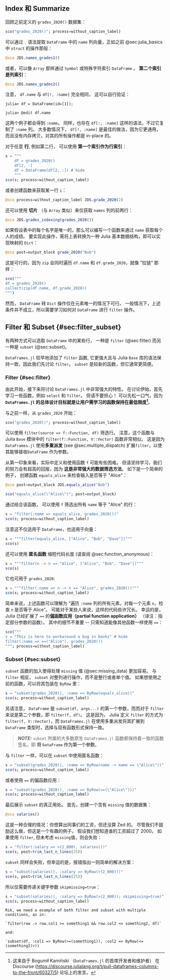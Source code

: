 ## Index 和 Summarize

回顾之前定义的 `grades_2020()` 数据集：

```jl
sco("grades_2020()"; process=without_caption_label)
```

可以通过 `.` 语法提取 `DataFrame` 中的 `name` 列向量，正如之前 @sec:julia_basics 中 `struct` 的操作那般：

```jl
@sco JDS.names_grades1()
```

或者，可以像 `Array` 那样通过 `Symbol` 或特殊字符索引 `DataFrame` 。
**第二个索引是列索引**：

```jl
@sco JDS.names_grades2()
```

注意， `df.name` 与 `df[!, :name]` 完全相同， 这可以自行验证：

```
julia> df = DataFrame(id=[1]);

julia> @edit df.name
```

这两个例子都会得到 `:name`。
同样，也存在 `df[:, :name]` 这样的语法，不过它复制了 `:name` 列。
大多数情况下， `df[!, :name]` 是最佳的做法，因为它更通用，而且没有内存拷贝，对其的所有操作都是 in-place 的。


对于任意 **行**, 例如第二行， 可以使用 **第一个索引作为行索引**：

```jl
s = """
    df = grades_2020()
    df[2, :]
    df = DataFrame(df[2, :]) # hide
    """
sco(s; process=without_caption_label)
```

或者创建函数来获取某一行 `i`：

```jl
@sco process=without_caption_label JDS.grade_2020(2)
```

还可以使用 **切片** （与 `Array` 类似）来仅获取 `names` 列的前两行：

```jl
@sco JDS.grades_indexing(grades_2020())
```

如果假设表中的每个名字是唯一的，那么可以编写一个函数来通过 `name` 获取每个人的成绩。
要实现此操作，需将上表转换为一种 Julia 基本数据结构，即可以实现映射的 `Dict`：

```jl
@sco post=output_block grade_2020("Bob")
```

这是可行的，因为 `zip` 会同时遍历 `df.name` 和 `df.grade_2020`，就像 “拉链” 那样：

```jl
sco("""
df = grades_2020()
collect(zip(df.name, df.grade_2020))
""")
```

然而， `DataFrame` 转 `Dict` 操作仅在元素唯一的情况下可行。
一般情况下，上述条件并不成立，所以需要学习如何对 `DataFrame` 进行 `filter` 操作。

## Filter 和 Subset {#sec:filter_subset}

有两种方式可以选取 `DataFrame` 中的某些行， 一种是 `filter` (@sec:filter) 而另一种是 `subset` (@sec:subset)。

`DataFrames.jl` 较早地添加了 `filter` 函数, 它更强大且与 Julia `Base` 库的语法保持一致，因此我们先讨论 `filter`。
`subset` 是较新的函数，但它通常更简便。

### Filter {#sec:filter}

由此开始，接下来将讨论 `DataFrames.jl` 中非常强大的特性。
在讨论伊始，首先学习一些函数，例如 `select` 和 `filter`。
但请不要担心！
可以先松一口气，因为 **`DataFrames.jl` 的总体设计目标就是让用户需学习的函数保持在最低限度[^verbs]**。

[^verbs]: 这来自于 Bogumił Kamiński （`DataFrames.jl` 的首席开发者和维护者） 在 Discourse (<https://discourse.julialang.org/t/pull-dataframes-columns-to-the-front/60327/5>) 论坛上的发言。

与之前一样，从 `grades_2020` 开始：

```jl
sco("grades_2020()"; process=without_caption_label)
```

可以使用 `filter(source => f::Function, df)` 筛选行。
注意，这个函数与 Julia `Base` 模块中的 `filter(f::Function, V::Vector)` 函数非常相似。
这是因为 `DataFrames.jl` 使用**多重派发** (see @sec:multiple_dispatch) 扩展`filter`，以使其能够接收`DataFrame` 作为参数。

从第一印象来看，实际中定义和使用函数 `f` 可能有些困难。
但请坚持学习，我们的努力会有超高的回报，因为 **这是非常强大的数据筛选方法**。
如下是一个简单的例子， 创建函数 `equals_alice` 来检查输入是否等于 "Alice"：

```jl
@sco post=output_block JDS.equals_alice("Bob")
```

```jl
sco("equals_alice(\"Alice\")"; post=output_block)
```

通过结合该函数， 可以使用 `f` 筛选出所有 `name` 等于 "Alice" 的行：

```jl
s = "filter(:name => equals_alice, grades_2020())"
sco(s; process=without_caption_label)
```

注意这不仅适用于 `DataFrame`，也适用于向量：

```jl
s = """filter(equals_alice, ["Alice", "Bob", "Dave"])"""
sco(s)
```

还可以使用 **匿名函数** 缩短代码长度 (请查阅 @sec:function_anonymous)：

```jl
s = """filter(n -> n == "Alice", ["Alice", "Bob", "Dave"])"""
sco(s)
```

它也可用于 `grades_2020`:

```jl
s = """filter(:name => n -> n == "Alice", grades_2020())"""
sco(s; process=without_caption_label)
```

简单来说，上述函数可以理解为 “遍历 `:name` 列的所有元素，对每一个元素 `n`，检查 `n` 是否等于 Alice”。
可能对于某些人来说，这样的代码些许冗长。
幸运的是，Julia 已经扩展了 `==` 的**偏函数应用（partial function application）** （译注：指定部分参数的函数）。
其中的细节不重要 -- 只需知道能像其他函数一样使用 `==`：

```jl
sco("""
s = "This is here to workaround a bug in books" # hide
filter(:name => ==("Alice"), grades_2020())
"""; process=without_caption_label)
```

### Subset {#sec:subset}

`subset` 函数的加入使得处理 `missing` 值 (@sec:missing_data) 更加容易。
与 `filter` 相反， `subset` 对整列进行操作，而不是整行或者单个值。
如果想使用之前的函数，可以将其包装在 `ByRow` 里：

```jl
s = "subset(grades_2020(), :name => ByRow(equals_alice))"
sco(s; process=without_caption_label)
```

另请注意， `DataFrame` 是 `subset(df, args...)` 的第一个参数，而而对于 `filter` 来说是第二个参数，即 `filter(f, df)`。
这是因为， Julia 定义 `filter` 的方式为 `filter(f, V::Vector)`，而 `DataFrames.jl` 在使用多重派发将其扩展到 `DataFrame` 类型时，选择与现有函数形式保持一致。

> **_NOTE:_**
> `subset` 所属的大多数原生 `DataFrames.jl` 函数都保持着一致的函数签名，即 **将 `DataFrame` 作为第一个参数**。

与 `filter` 一样，可以在 `subset` 中使用匿名函数：

```jl
s = "subset(grades_2020(), :name => ByRow(name -> name == \"Alice\"))"
sco(s; process=without_caption_label)
```

或者使用 `==` 的偏函数应用：

```jl
s = "subset(grades_2020(), :name => ByRow(==(\"Alice\")))"
sco(s; process=without_caption_label)
```

最后展示 `subset` 的真正用处。
首先，创建一个含有 `missing` 值的数据集：

```jl
@sco salaries()
```

这是一种合理的情况：你想算出同事们的工资，但还没算 Zed 的。
尽管我们不鼓励这么做，但这是一个有趣的例子。
假设我们想知道谁的工资超过了 2000。
如果使用 `filter`, 但未考虑 `missing`值，则会失败：

```jl
s = "filter(:salary => >(2_000), salaries())"
sce(s, post=trim_last_n_lines(25))
```

`subset` 同样会失败，但幸运的是，报错指出一则简单的解决方案：

```jl
s = "subset(salaries(), :salary => ByRow(>(2_000)))"
sce(s, post=trim_last_n_lines(25))
```

所以仅需要传递关键字参数 `skipmissing=true`：

```jl
s = "subset(salaries(), :salary => ByRow(>(2_000)); skipmissing=true)"
sco(s; process=without_caption_label)
```

```{=comment}
Rik, we need a example of both filter and subset with multiple conditions, as in:

`filter(row -> row.col1 >= something1 && row.col2 <= something2, df)`

and:

`subset(df, :col1 => ByRow(>=(something1)), :col2 => ByRow(<=(something2)>))
```
